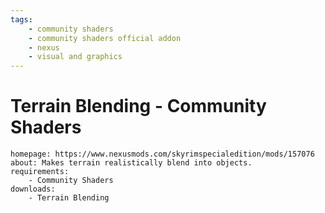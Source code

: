 ```yaml
---
tags:
    - community shaders
    - community shaders official addon
    - nexus
    - visual and graphics
---
```


# Terrain Blending - Community Shaders

```project_info
homepage: https://www.nexusmods.com/skyrimspecialedition/mods/157076
about: Makes terrain realistically blend into objects.
requirements:
    - Community Shaders
downloads:
    - Terrain Blending
```
